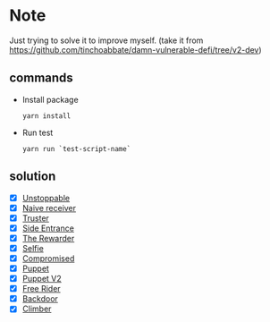 # Note
Just trying to solve it to improve myself.
(take it from https://github.com/tinchoabbate/damn-vulnerable-defi/tree/v2-dev)

## commands
- Install package
    ```
    yarn install
    ```
- Run test
    ```
    yarn run `test-script-name`
    ```

## solution
- [x] [Unstoppable](https://github.com/CokeFung/damn-vulnerable-defi-v2-solution/tree/main/test/unstoppable)
- [x] [Naive receiver](https://github.com/CokeFung/damn-vulnerable-defi-v2-solution/tree/main/test/naive-receiver)
- [x] [Truster](https://github.com/CokeFung/damn-vulnerable-defi-v2-solution/tree/main/test/truster)
- [x] [Side Entrance](https://github.com/CokeFung/damn-vulnerable-defi-v2-solution/tree/main/test/side-entrance)
- [x] [The Rewarder](https://github.com/CokeFung/damn-vulnerable-defi-v2-solution/tree/main/test/the-rewarder)
- [x] [Selfie](https://github.com/CokeFung/damn-vulnerable-defi-v2-solution/tree/main/test/selfie)
- [x] [Compromised](https://github.com/CokeFung/damn-vulnerable-defi-v2-solution/tree/main/test/compromised)
- [x] [Puppet](https://github.com/CokeFung/damn-vulnerable-defi-v2-solution/tree/main/test/puppet)
- [x] [Puppet V2](https://github.com/CokeFung/damn-vulnerable-defi-v2-solution/tree/main/test/puppet-v2)
- [x] [Free Rider](https://github.com/CokeFung/damn-vulnerable-defi-v2-solution/tree/main/test/free-rider)
- [x] [Backdoor](https://github.com/CokeFung/damn-vulnerable-defi-v2-solution/tree/main/test/backdoor)
- [x] [Climber](https://github.com/CokeFung/damn-vulnerable-defi-v2-solution/tree/main/test/climber)
